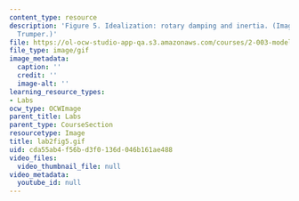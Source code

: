 ```yaml
---
content_type: resource
description: 'Figure 5. Idealization: rotary damping and inertia. (Image by Prof.
  Trumper.)'
file: https://ol-ocw-studio-app-qa.s3.amazonaws.com/courses/2-003-modeling-dynamics-and-control-i-spring-2005/cda55ab4f56bd3f0136d046b161ae488_lab2fig5.gif
file_type: image/gif
image_metadata:
  caption: ''
  credit: ''
  image-alt: ''
learning_resource_types:
- Labs
ocw_type: OCWImage
parent_title: Labs
parent_type: CourseSection
resourcetype: Image
title: lab2fig5.gif
uid: cda55ab4-f56b-d3f0-136d-046b161ae488
video_files:
  video_thumbnail_file: null
video_metadata:
  youtube_id: null
---
```

